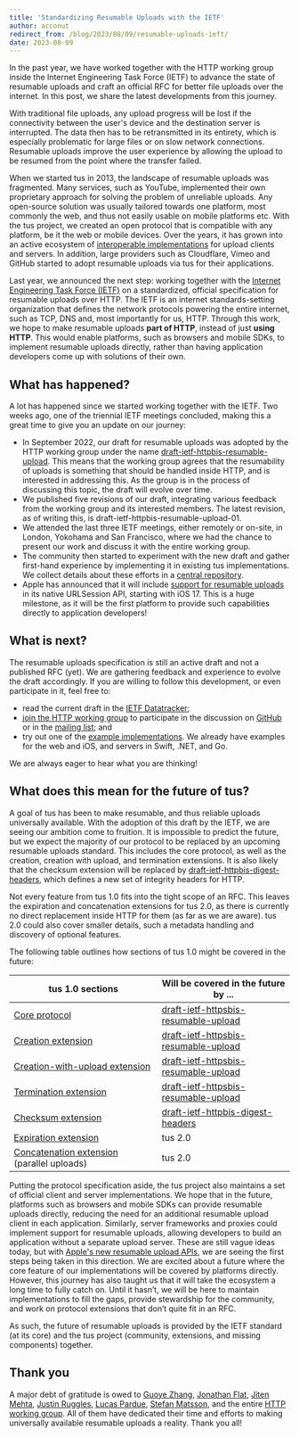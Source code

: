 ```yaml
---
title: 'Standardizing Resumable Uploads with the IETF'
author: acconut
redirect_from: /blog/2023/08/09/resumable-uploads-ieft/
date: 2023-08-09
---
```


In the past year, we have worked together with the HTTP working group inside the Internet Engineering Task Force (IETF) to advance the state of resumable uploads and craft an official RFC for better file uploads over the internet. In this post, we share the latest developments from this journey.

With traditional file uploads, any upload progress will be lost if the connectivity between the user's device and the destination server is interrupted. The data then has to be retransmitted in its entirety, which is especially problematic for large files or on slow network connections. Resumable uploads improve the user experience by allowing the upload to be resumed from the point where the transfer failed.

When we started tus in 2013, the landscape of resumable uploads was fragmented. Many services, such as YouTube, implemented their own proprietary approach for solving the problem of unreliable uploads. Any open-source solution was usually tailored towards one platform, most commonly the web, and thus not easily usable on mobile platforms etc. With the tus project, we created an open protocol that is compatible with any platform, be it the web or mobile devices. Over the years, it has grown into an active ecosystem of [interoperable implementations](https://tus.io/implementations) for upload clients and servers. In addition, large providers such as Cloudflare, Vimeo and GitHub started to adopt resumable uploads via tus for their applications.

Last year, we announced the next step: working together with the [Internet Engineering Task Force (IETF)](https://www.ietf.org/) on a standardized, official specification for resumable uploads over HTTP. The IETF is an internet standards-setting organization that defines the network protocols powering the entire internet, such as TCP, DNS and, most importantly for us, HTTP. Through this work, we hope to make resumable uploads **part of HTTP**, instead of just **using HTTP**. This would enable platforms, such as browsers and mobile SDKs, to implement resumable uploads directly, rather than having application developers come up with solutions of their own.

## What has happened?

A lot has happened since we started working together with the IETF. Two weeks ago, one of the triennial IETF meetings concluded, making this a great time to give you an update on our journey:

- In September 2022, our draft for resumable uploads was adopted by the HTTP working group under the name [draft-ietf-httpbis-resumable-upload](https://datatracker.ietf.org/doc/draft-ietf-httpbis-resumable-upload/). This means that the working group agrees that the resumability of uploads is something that should be handled inside HTTP, and is interested in addressing this. As the group is in the process of discussing this topic, the draft will evolve over time.
- We published five revisions of our draft, integrating various feedback from the working group and its interested members. The latest revision, as of writing this, is draft-ietf-httpbis-resumable-upload-01.
- We attended the last three IETF meetings, either remotely or on-site, in London, Yokohama and San Francisco, where we had the chance to present our work and discuss it with the entire working group.
- The community then started to experiment with the new draft and gather first-hand experience by implementing it in existing tus implementations. We collect details about these efforts in a [central repository](https://github.com/tus/draft-example/).
- Apple has announced that it will include [support for resumable uploads](https://developer.apple.com/videos/play/wwdc2023/10006/) in its native URLSession API, starting with iOS 17. This is a huge milestone, as it will be the first platform to provide such capabilities directly to application developers!

## What is next?

The resumable uploads specification is still an active draft and not a published RFC (yet). We are gathering feedback and experience to evolve the draft accordingly. If you are willing to follow this development, or even participate in it, feel free to:

- read the current draft in the [IETF Datatracker](https://datatracker.ietf.org/doc/draft-ietf-httpbis-resumable-upload/);
- [join the HTTP working group](https://httpwg.org/about/) to participate in the discussion on [GitHub](https://github.com/httpwg/http-extensions/labels/resumable-upload) or in the [mailing list](https://lists.w3.org/Archives/Public/ietf-http-wg/); and
- try out one of the [example implementations](https://github.com/tus/draft-example/). We already have examples for the web and iOS, and servers in Swift, .NET, and Go.

We are always eager to hear what you are thinking!

## What does this mean for the future of tus?

A goal of tus has been to make resumable, and thus reliable uploads universally available. With the adoption of this draft by the IETF, we are seeing our ambition come to fruition. It is impossible to predict the future, but we expect the majority of our protocol to be replaced by an upcoming resumable uploads standard. This includes the core protocol, as well as the creation, creation with upload, and termination extensions. It is also likely that the checksum extension will be replaced by [draft-ietf-httpbis-digest-headers](https://datatracker.ietf.org/doc/draft-ietf-httpbis-digest-headers/), which defines a new set of integrity headers for HTTP.

Not every feature from tus 1.0 fits into the tight scope of an RFC. This leaves the expiration and concatenation extensions for tus 2.0, as there is currently no direct replacement inside HTTP for them (as far as we are aware). tus 2.0 could also cover smaller details, such a metadata handling and discovery of optional features.

The following table outlines how sections of tus 1.0 might be covered in the future:

| tus 1.0 sections                                                                                      | Will be covered in the future by ...                                                                          |
| ----------------------------------------------------------------------------------------------------- | ------------------------------------------------------------------------------------------------------------- |
| [Core protocol](https://tus.io/protocols/resumable-upload#core-protocol)                              | [draft-ietf-httpsbis-resumable-upload](https://datatracker.ietf.org/doc/draft-ietf-httpbis-resumable-upload/) |
| [Creation extension](https://tus.io/protocols/resumable-upload#creation)                              | [draft-ietf-httpsbis-resumable-upload](https://datatracker.ietf.org/doc/draft-ietf-httpbis-resumable-upload/) |
| [Creation-with-upload extension](https://tus.io/protocols/resumable-upload#creation-with-upload)      | [draft-ietf-httpsbis-resumable-upload](https://datatracker.ietf.org/doc/draft-ietf-httpbis-resumable-upload/) |
| [Termination extension](https://tus.io/protocols/resumable-upload#termination)                        | [draft-ietf-httpsbis-resumable-upload](https://datatracker.ietf.org/doc/draft-ietf-httpbis-resumable-upload/) |
| [Checksum extension](https://tus.io/protocols/resumable-upload#checksum)                              | [draft-ietf-httpbis-digest-headers](https://datatracker.ietf.org/doc/draft-ietf-httpbis-digest-headers/)      |
| [Expiration extension](https://tus.io/protocols/resumable-upload#expiration)                          | tus 2.0                                                                                                       |
| [Concatenation extension](https://tus.io/protocols/resumable-upload#concatenation) (parallel uploads) | tus 2.0                                                                                                       |

Putting the protocol specification aside, the tus project also maintains a set of official client and server implementations. We hope that in the future, platforms such as browsers and mobile SDKs can provide resumable uploads directly, reducing the need for an additional resumable upload client in each application. Similarly, server frameworks and proxies could implement support for resumable uploads, allowing developers to build an application without a separate upload server. These are still vague ideas today, but with [Apple's new resumable upload APIs](https://developer.apple.com/videos/play/wwdc2023/10006/), we are seeing the first steps being taken in this direction. We are excited about a future where the core feature of our implementations will be covered by platforms directly. However, this journey has also taught us that it will take the ecosystem a long time to fully catch on. Until it hasn’t, we will be here to maintain implementations to fill the gaps, provide stewardship for the community, and work on protocol extensions that don’t quite fit in an RFC.

As such, the future of resumable uploads is provided by the IETF standard (at its core) and the tus project (community, extensions, and missing components) together.

## Thank you

A major debt of gratitude is owed to [Guoye Zhang](https://github.com/guoye-zhang), [Jonathan Flat](https://github.com/jrflat), [Jiten Mehta](https://github.com/jitenmehta), [Justin Ruggles](https://github.com/justinruggles), [Lucas Pardue](https://github.com/LPardue), [Stefan Matsson](https://github.com/smatsson), and the entire [HTTP working group](https://httpwg.org/). All of them have dedicated their time and efforts to making universally available resumable uploads a reality. Thank you all!
